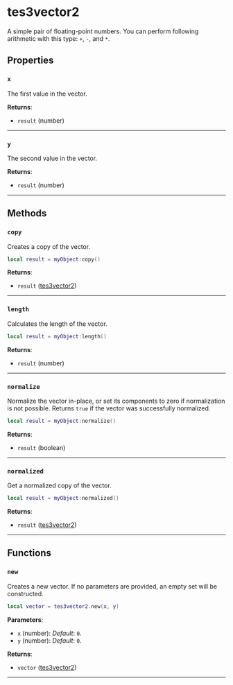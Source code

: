 <!---
	This file is autogenerated. Do not edit this file manually. Your changes will be ignored.
	More information: https://github.com/MWSE/MWSE/tree/master/docs
-->

# tes3vector2

A simple pair of floating-point numbers. You can perform following arithmetic with this type: `+`, `-`, and `*`.

## Properties

### `x`

The first value in the vector.

**Returns**:

* `result` (number)

***

### `y`

The second value in the vector.

**Returns**:

* `result` (number)

***

## Methods

### `copy`

Creates a copy of the vector.

```lua
local result = myObject:copy()
```

**Returns**:

* `result` ([tes3vector2](../../types/tes3vector2))

***

### `length`

Calculates the length of the vector.

```lua
local result = myObject:length()
```

**Returns**:

* `result` (number)

***

### `normalize`

Normalize the vector in-place, or set its components to zero if normalization is not possible. Returns `true` if the vector was successfully normalized.

```lua
local result = myObject:normalize()
```

**Returns**:

* `result` (boolean)

***

### `normalized`

Get a normalized copy of the vector.

```lua
local result = myObject:normalized()
```

**Returns**:

* `result` ([tes3vector2](../../types/tes3vector2))

***

## Functions

### `new`

Creates a new vector. If no parameters are provided, an empty set will be constructed.

```lua
local vector = tes3vector2.new(x, y)
```

**Parameters**:

* `x` (number): *Default*: `0`.
* `y` (number): *Default*: `0`.

**Returns**:

* `vector` ([tes3vector2](../../types/tes3vector2))

***


